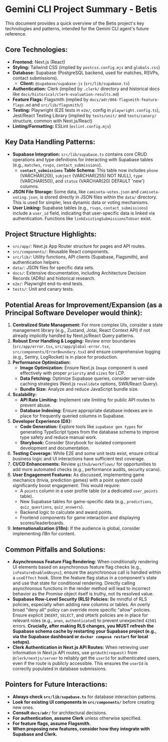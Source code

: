 # Gemini CLI Project Summary - Betis

This document provides a quick overview of the Betis project's key technologies and patterns, intended for the Gemini CLI agent's future reference.

## Core Technologies:
- **Frontend:** Next.js (React)
- **Styling:** Tailwind CSS (implied by `postcss.config.mjs` and `globals.css`)
- **Database:** Supabase (PostgreSQL backend, used for matches, RSVPs, contact submissions).
  - **Client:** `@supabase/supabase-js` (`src/lib/supabase.ts`)
- **Authentication:** Clerk (implied by `.clerk/` directory and historical docs like `docs/historical/clerk-evaluation-results.md`)
- **Feature Flags:** Flagsmith (implied by `docs/adr/004-flagsmith-feature-flags.md` and `src/lib/flagsmith/`)
- **Testing:** Playwright (E2E tests in `e2e/`, config in `playwright.config.ts`), Jest/React Testing Library (implied by `tests/unit/` and `tests/canary/` structure, common with Next.js/React)
- **Linting/Formatting:** ESLint (`eslint.config.mjs`)

## Key Data Handling Patterns:
- **Supabase Integration:** `src/lib/supabase.ts` contains core CRUD operations and type definitions for interacting with Supabase tables (e.g., `matches`, `rsvps`, `contact_submissions`).
  - **`contact_submissions` Table Schema:** This table now includes `phone` (VARCHAR(20)), `subject` (VARCHAR(255) NOT NULL), `type` (VARCHAR(50)), and `status` (VARCHAR(20) DEFAULT 'new') columns.
- **JSON File Storage:** Some data, like `camiseta-votes.json` and `camiseta-voting.json`, is stored directly in JSON files within the `data/` directory. This is used for simpler, less dynamic data or voting mechanisms.
- **User Linking:** Supabase tables (e.g., `rsvps`, `contact_submissions`) include a `user_id` field, indicating that user-specific data is linked via authentication. Functions like `linkExistingSubmissionsToUser` exist.

## Project Structure Highlights:
- `src/app/`: Next.js App Router structure for pages and API routes.
- `src/components/`: Reusable React components.
- `src/lib/`: Utility functions, API clients (Supabase, Flagsmith), and authentication helpers.
- `data/`: JSON files for specific data sets.
- `docs/`: Extensive documentation, including Architecture Decision Records (ADRs) and historical research.
- `e2e/`: Playwright end-to-end tests.
- `tests/`: Unit and canary tests.

## Potential Areas for Improvement/Expansion (as a Principal Software Developer would think):

1.  **Centralized State Management:** For more complex UIs, consider a state management library (e.g., Zustand, Jotai, React Context API) if not already implicitly handled by Next.js/React Query patterns.
2.  **Robust Error Handling & Logging:** Review error boundaries (`src/app/error.tsx`, `src/app/global-error.tsx`, `src/components/ErrorBoundary.tsx`) and ensure comprehensive logging (e.g., Sentry, LogRocket) is in place for production.
3.  **Performance Optimization:**
    *   **Image Optimization:** Ensure Next.js `Image` component is used effectively with proper `priority` and `sizes` for LCP.
    *   **Data Fetching:** Optimize Supabase queries, consider server-side caching strategies (Next.js `revalidate` options, SWR/React Query).
    *   **Bundle Size:** Analyze and reduce JavaScript bundle size.
4.  **Scalability:**
    *   **API Rate Limiting:** Implement rate limiting for public API routes to prevent abuse.
    *   **Database Indexing:** Ensure appropriate database indexes are in place for frequently queried columns in Supabase.
5.  **Developer Experience (DX):**
    *   **Code Generation:** Explore tools like `supabase gen types` for generating TypeScript types from the database schema to improve type safety and reduce manual work.
    *   **Storybook:** Consider Storybook for isolated component development and documentation.
6.  **Testing Coverage:** While E2E and some unit tests exist, ensure critical business logic and UI interactions have sufficient test coverage.
7.  **CI/CD Enhancements:** Review `github/workflows/` for opportunities to add more automated checks (e.g., performance audits, security scans).
8.  **User Engagement Features:** As discussed, implementing game mechanics (trivia, prediction games) with a point system could significantly boost engagement. This would require:
    *   A `points` column in a user profile table (or a dedicated `user_points` table).
    *   New Supabase tables for game-specific data (e.g., `predictions`, `quiz_questions`, `quiz_answers`).
    *   Backend logic to calculate and award points.
    *   Frontend components for game interaction and displaying scores/leaderboards.
9.  **Internationalization (i18n):** If the audience is global, consider implementing i18n for content.

## Common Pitfalls and Solutions:
- **Asynchronous Feature Flag Rendering:** When conditionally rendering UI elements based on asynchronous feature flag checks (e.g., `isFeatureEnabledAsync`), ensure the asynchronous call is handled within a `useEffect` hook. Store the feature flag status in a component's state and use that state for conditional rendering. Directly calling asynchronous functions in the render method will lead to incorrect behavior as the Promise object itself is truthy, not its resolved value.
- **Supabase Row-Level Security (RLS) Policies:** Be mindful of RLS policies, especially when adding new columns or tables. An overly broad "deny all" policy can override more specific "allow" policies. Ensure explicit `INSERT`, `SELECT`, and `UPDATE` policies are in place for relevant roles (e.g., `anon`, `authenticated`) to prevent unexpected `42501` errors. **Crucially, after making RLS changes, you MUST refresh the Supabase schema cache by restarting your Supabase project (e.g., via the Supabase dashboard or `docker compose restart` for local setups).**
- **Clerk Authentication in Next.js API Routes:** When retrieving user information in Next.js API routes, use `getAuth(request)` from `@clerk/nextjs/server` to reliably get the `userId` for authenticated users, even if the route is publicly accessible. This ensures the `userId` is correctly populated in database submissions.

## Pointers for Future Interactions:
- **Always check `src/lib/supabase.ts`** for database interaction patterns.
- **Look for existing UI components in `src/components/`** before creating new ones.
- **Consult `docs/adr/`** for architectural decisions.
- **For authentication, assume Clerk** unless otherwise specified.
- **For feature flags, assume Flagsmith.**
- **When proposing new features, consider how they integrate with Supabase and Clerk.**
